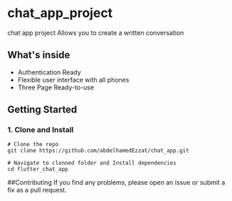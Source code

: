 # chat_app_project

chat app project Allows you to create a written conversation

## What's inside

 - Authentication Ready 
 - Flexible user interface with all phones
 - Three Page Ready-to-use 

## Getting Started


### 1. Clone and Install
```
# Clone the repo
git clone https://github.com/abdelhamedEzzat/chat_app.git

# Navigate to clonned folder and Install dependencies
cd flutter_chat_app

```
##Contributing
If you find any problems, please open an issue or submit a fix as a pull request.
